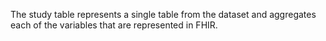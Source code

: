 The study table represents a single table from the dataset and aggregates each of the variables that are represented in FHIR. 
